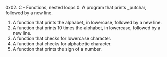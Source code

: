 0x02. C - Functions, nested loops
0. A program that prints _putchar, followed by a new line.
1. A function that prints the alphabet, in lowercase, followed by a new line.
2. A function that prints 10 times the alphabet, in lowercase, followed by a new line.
3. A function that checks for lowercase character.
4. A  function that checks for alphabetic character.
5. A function that prints the sign of a number.
